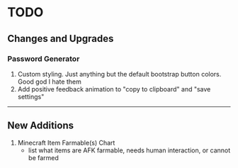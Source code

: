 # TODO

## Changes and Upgrades

### Password Generator

1. Custom styling. Just anything but the default bootstrap button colors. Good god I hate them
2. Add positive feedback animation to "copy to clipboard" and "save settings"

---

## New Additions

1. Minecraft Item Farmable(s) Chart
   - list what items are AFK farmable, needs human interaction, or cannot be farmed
